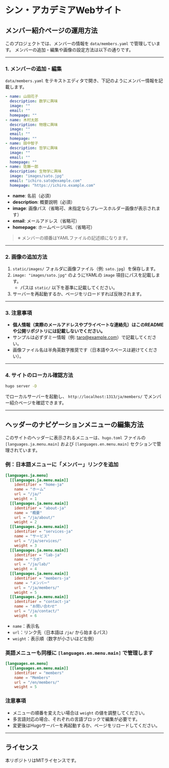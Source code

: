 # シン・アカデミアWebサイト

## メンバー紹介ページの運用方法

このプロジェクトでは、メンバーの情報を `data/members.yaml` で管理しています。
メンバーの追加・編集や画像の設定方法は以下の通りです。

---

### 1. メンバーの追加・編集

`data/members.yaml` をテキストエディタで開き、下記のようにメンバー情報を記載します。

```yaml
- name: 山田花子
  description: 数学に興味
  image: ""
  email: ""
  homepage: ""
- name: 木村太郎
  description: 物理に興味
  image: ""
  email: ""
  homepage: ""
- name: 田中智子
  description: 哲学に興味
  image: ""
  email: ""
  homepage: ""
- name: 佐藤一郎
  description: 生物学に興味
  image: "images/sato.jpg"
  email: "ichiro.sato@example.com"
  homepage: "https://ichiro.example.com"
```

- **name**: 名前（必須）
- **description**: 概要説明（必須）
- **image**: 画像パス（省略可、未指定ならプレースホルダー画像が表示されます）
- **email**: メールアドレス（省略可）
- **homepage**: ホームページURL（省略可）

> ※ メンバーの順番はYAMLファイルの記述順になります。

---

### 2. 画像の追加方法

1. `static/images/` フォルダに画像ファイル（例: `sato.jpg`）を保存します。
2. `image: "images/sato.jpg"` のようにYAMLの `image` 項目にパスを記載します。
   - パスは `static/` 以下を基準に記載してください。
3. サーバーを再起動するか、ページをリロードすれば反映されます。

---

### 3. 注意事項

- **個人情報（実際のメールアドレスやプライベートな連絡先）はこのREADMEや公開リポジトリには記載しないでください。**
- サンプルは必ずダミー情報（例: taro@example.com）で記載してください。
- 画像ファイル名は半角英数字推奨です（日本語やスペースは避けてください）。

---

### 4. サイトのローカル確認方法

```sh
hugo server -D
```
でローカルサーバーを起動し、
`http://localhost:1313/ja/members/` でメンバー紹介ページを確認できます。

---

## ヘッダーのナビゲーションメニューの編集方法

このサイトのヘッダーに表示されるメニューは、`hugo.toml` ファイルの `[languages.ja.menu.main]` および `[languages.en.menu.main]` セクションで管理されています。

### 例：日本語メニューに「メンバー」リンクを追加

```toml
[languages.ja.menu]
  [[languages.ja.menu.main]]
    identifier = "home-ja"
    name = "ホーム"
    url = "/ja/"
    weight = 1
  [[languages.ja.menu.main]]
    identifier = "about-ja"
    name = "概要"
    url = "/ja/about/"
    weight = 2
  [[languages.ja.menu.main]]
    identifier = "services-ja"
    name = "サービス"
    url = "/ja/services/"
    weight = 3
  [[languages.ja.menu.main]]
    identifier = "lab-ja"
    name = "ラボ"
    url = "/ja/lab/"
    weight = 4
  [[languages.ja.menu.main]]
    identifier = "members-ja"
    name = "メンバー"
    url = "/ja/members/"
    weight = 5
  [[languages.ja.menu.main]]
    identifier = "contact-ja"
    name = "お問い合わせ"
    url = "/ja/contact/"
    weight = 6
```

- `name`：表示名
- `url`：リンク先（日本語は `/ja/` から始まるパス）
- `weight`：表示順（数字が小さいほど左側）

### 英語メニューも同様に `[languages.en.menu.main]` で管理します

```toml
[languages.en.menu]
  [[languages.en.menu.main]]
    identifier = "members"
    name = "Members"
    url = "/en/members/"
    weight = 5
```

### 注意事項

- メニューの順番を変えたい場合は `weight` の値を調整してください。
- 多言語対応の場合、それぞれの言語ブロックで編集が必要です。
- 変更後はHugoサーバーを再起動するか、ページをリロードしてください。

---

## ライセンス

本リポジトリはMITライセンスです。
